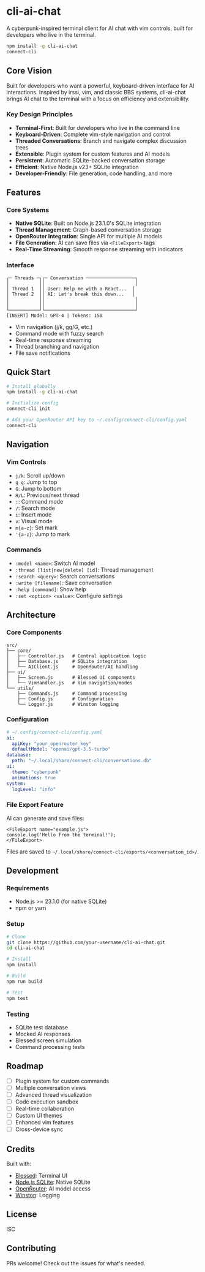 # cli-ai-chat

A cyberpunk-inspired terminal client for AI chat with vim controls, built for developers who live in the terminal.

```bash
npm install -g cli-ai-chat
connect-cli
```

## Core Vision

Built for developers who want a powerful, keyboard-driven interface for AI interactions. Inspired by irssi, vim, and classic BBS systems, cli-ai-chat brings AI chat to the terminal with a focus on efficiency and extensibility.

### Key Design Principles
- **Terminal-First**: Built for developers who live in the command line
- **Keyboard-Driven**: Complete vim-style navigation and control
- **Threaded Conversations**: Branch and navigate complex discussion trees
- **Extensible**: Plugin system for custom features and AI models
- **Persistent**: Automatic SQLite-backed conversation storage
- **Efficient**: Native Node.js v23+ SQLite integration
- **Developer-Friendly**: File generation, code handling, and more

## Features

### Core Systems
- **Native SQLite**: Built on Node.js 23.1.0's SQLite integration
- **Thread Management**: Graph-based conversation storage
- **OpenRouter Integration**: Single API for multiple AI models
- **File Generation**: AI can save files via `<FileExport>` tags
- **Real-Time Streaming**: Smooth response streaming with indicators

### Interface
```
┌─ Threads ─┐┌─ Conversation ──────────────────┐
│           ││                                 │
│ Thread 1  ││ User: Help me with a React...  │
│ Thread 2  ││ AI: Let's break this down...   │
│           ││                                 │
│           ││                                 │
└───────────┘└─────────────────────────────────┘
[INSERT] Model: GPT-4 | Tokens: 150
```

- Vim navigation (j/k, gg/G, etc.)
- Command mode with fuzzy search
- Real-time response streaming
- Thread branching and navigation
- File save notifications

## Quick Start

```bash
# Install globally
npm install -g cli-ai-chat

# Initialize config
connect-cli init

# Add your OpenRouter API key to ~/.config/connect-cli/config.yaml
connect-cli
```

## Navigation

### Vim Controls
- `j/k`: Scroll up/down
- `g g`: Jump to top
- `G`: Jump to bottom
- `H/L`: Previous/next thread
- `:`: Command mode
- `/`: Search mode
- `i`: Insert mode
- `v`: Visual mode
- `m{a-z}`: Set mark
- `'{a-z}`: Jump to mark

### Commands
- `:model <name>`: Switch AI model
- `:thread [list|new|delete] [id]`: Thread management
- `:search <query>`: Search conversations
- `:write [filename]`: Save conversation
- `:help [command]`: Show help
- `:set <option> <value>`: Configure settings

## Architecture

### Core Components
```
src/
├── core/
│   ├── Controller.js   # Central application logic
│   ├── Database.js     # SQLite integration
│   └── AIClient.js     # OpenRouter/AI handling
├── ui/
│   ├── Screen.js       # Blessed UI components
│   └── VimHandler.js   # Vim navigation/modes
└── utils/
    ├── Commands.js     # Command processing
    ├── Config.js       # Configuration
    └── Logger.js       # Winston logging
```

### Configuration
```yaml
# ~/.config/connect-cli/config.yaml
ai:
  apiKey: "your_openrouter_key"
  defaultModel: "openai/gpt-3.5-turbo"
database:
  path: "~/.local/share/connect-cli/conversations.db"
ui:
  theme: "cyberpunk"
  animations: true
system:
  logLevel: "info"
```

### File Export Feature
AI can generate and save files:
```
<FileExport name="example.js">
console.log('Hello from the terminal!');
</FileExport>
```
Files are saved to `~/.local/share/connect-cli/exports/<conversation_id>/`.

## Development

### Requirements
- Node.js >= 23.1.0 (for native SQLite)
- npm or yarn

### Setup
```bash
# Clone
git clone https://github.com/your-username/cli-ai-chat.git
cd cli-ai-chat

# Install
npm install

# Build
npm run build

# Test
npm test
```

### Testing
- SQLite test database
- Mocked AI responses
- Blessed screen simulation
- Command processing tests

## Roadmap

- [ ] Plugin system for custom commands
- [ ] Multiple conversation views
- [ ] Advanced thread visualization
- [ ] Code execution sandbox
- [ ] Real-time collaboration
- [ ] Custom UI themes
- [ ] Enhanced vim features
- [ ] Cross-device sync

## Credits

Built with:
- [Blessed](https://github.com/chjj/blessed): Terminal UI
- [Node.js SQLite](https://nodejs.org/api/sqlite3.html): Native SQLite
- [OpenRouter](https://openrouter.ai/): AI model access
- [Winston](https://github.com/winstonjs/winston): Logging

## License

ISC

## Contributing

PRs welcome! Check out the issues for what's needed.